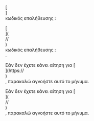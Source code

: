 [<br host>]<br action>κωδικός επαλήθευσης :<br code>

[<br host>](<br protocol>//<br host>)<br action>κωδικός επαλήθευσης :<br code>.

Εάν δεν έχετε κάνει αίτηση για [<br host>](https://<br host>)<br action>, παρακαλώ αγνοήστε αυτό το μήνυμα.

Εάν δεν έχετε κάνει αίτηση για [<br host>](<br protocol>//<br host>)<br action>, παρακαλώ αγνοήστε αυτό το μήνυμα.
